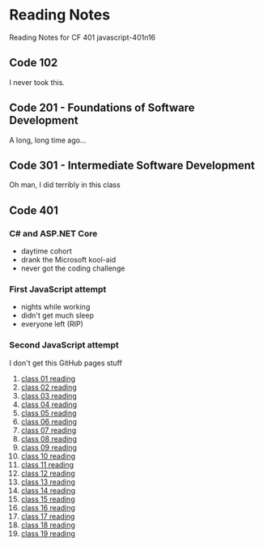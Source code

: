 # Reading Notes

Reading Notes for CF 401 javascript-401n16

## Code 102

I never took this.

## Code 201 - Foundations of Software Development

A long, long time ago...

## Code 301 - Intermediate Software Development

Oh man, I did terribly in this class

## Code 401

### C# and ASP.NET Core

- daytime cohort
- drank the Microsoft kool-aid
- never got the coding challenge

### First JavaScript attempt

- nights while working
- didn't get much sleep
- everyone left (RIP)

### Second JavaScript attempt

I don't get this GitHub pages stuff

1. [class 01 reading](class-01-reading.md)
2. [class 02 reading](class-02-reading.md)
3. [class 03 reading](class-03-reading.md)
4. [class 04 reading](class-04-reading.md)
5. [class 05 reading](class-05-reading.md)
6. [class 06 reading](class-06-reading.md)
7. [class 07 reading](class-07-reading.md)
8. [class 08 reading](class-08-reading.md)
9. [class 09 reading](class-09-reading.md)
10. [class 10 reading](class-10-reading.md)
11. [class 11 reading](class-11-reading.md)
12. [class 12 reading](class-12-reading.md)
13. [class 13 reading](class-13-reading.md)
14. [class 14 reading](class-14-reading.md)
15. [class 15 reading](class-15-reading.md)
16. [class 16 reading](class-16-reading.md)
17. [class 17 reading](class-17-reading.md)
18. [class 18 reading](class-18-reading.md)
19. [class 19 reading](class-19-reading.md)
